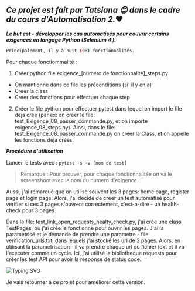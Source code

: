 
## _Ce projet est fait par Tatsiana :blush: dans le cadre du cours d'Automatisation 2._:heart:

***Le but est - développer les cas automatisés pour couvrir certains exigences en langage Python (Selenium 4 ).***
```sh
Principalement, il y a huit (08) fonctionnalités.
```

Pour chaque fonctiommalité :

1. Créer python file exigence_[numéro de fonctionnalité]_steps.py
- On mantionne dans ce file les préconditions (si' il y en a)
- Créer la class
- Créer des fonctions pour effectuer chaque step
2. Créer le file python pour effectuer pytest dans lequel on import le file deja crée (par ex: on créer le file: test_Exigence_08_passer_commande.py, et on importe exigence_08_steps.py).
Ainsi, dans le file: test_Exigence_08_passer_commande.py on créer la Class, et on appelle les fonctions deja créés.

***Procédure d'utilisation***

Lancer le tests avec : 
``` pytest -s -v [nom de test] ```
> Remarque : Pour prouver, pour chaque fonctionnalitée on va le screenshoot avec le nom du numero d'exigence.

Aussi, j'ai remarqué que on utilise souvent les 3 pages: home page, register page et login page.
Alors, j'ai decidé de creer un test automatisé pour verifier si ces 3 pages s'ouvrent correctement, c'est-a-dire - un health-check pour 3 pages.

Dans le file: test_link_open_requests_healty_check.py, j'ai crée une class TestPages, ou j'ai crée la fonctionne pour ouvrir les pages. 
J'ai la parametrisé et je demande de prendre une parametre - file verification_urls.txt, dans lequels j'ai stocké les url de 3 pages.
Alors, en utilisant la parametrisation - il va prendre chaque url du fichier text et il va l'executer comme un cycle.
Ici, j'ai utilisé la bibliotheque requests pour créer les test API pour avoir la response de status code.


![Typing SVG](https://readme-typing-svg.demolab.com?color=$0E6655&lines=Améliorations+futures:)

Je vais retourner a ce projet pour améliorer cette version.
